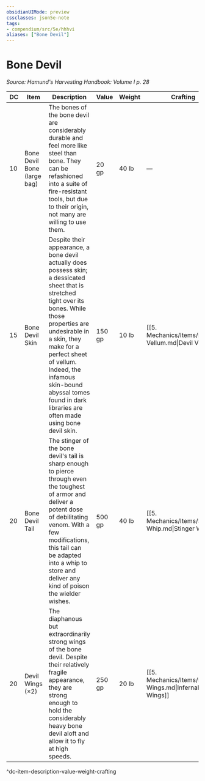 ```yaml
---
obsidianUIMode: preview
cssclasses: json5e-note
tags:
- compendium/src/5e/hhhvi
aliases: ["Bone Devil"]
---
```

# Bone Devil
*Source: Hamund's Harvesting Handbook: Volume I p. 28* 

| DC | Item | Description | Value | Weight | Crafting |
|----|------|-------------|-------|--------|----------|
| 10 | Bone Devil Bone (large bag) | The bones of the bone devil are considerably durable and feel more like steel than bone. They can be refashioned into a suite of fire-resistant tools, but due to their origin, not many are willing to use them. | 20 gp | 40 lb | — |
| 15 | Bone Devil Skin | Despite their appearance, a bone devil actually does possess skin; a dessicated sheet that is stretched tight over its bones. While those properties are undesirable in a skin, they make for a perfect sheet of vellum. Indeed, the infamous skin-bound abyssal tomes found in dark libraries are often made using bone devil skin. | 150 gp | 10 lb | [[5. Mechanics/Items/Devil Vellum.md\|Devil Vellum]] |
| 20 | Bone Devil Tail | The stinger of the bone devil's tail is sharp enough to pierce through even the toughest of armor and deliver a potent dose of debilitating venom. With a few modifications, this tail can be adapted into a whip to store and deliver any kind of poison the wielder wishes. | 500 gp | 40 lb | [[5. Mechanics/Items/Stinger Whip.md\|Stinger Whip]] |
| 20 | Devil Wings (×2) | The diaphanous but extraordinarily strong wings of the bone devil. Despite their relatively fragile appearance, they are strong enough to hold the considerably heavy bone devil aloft and allow it to fly at high speeds. | 250 gp | 20 lb | [[5. Mechanics/Items/Infernal Wings.md\|Infernal Wings]] |
^dc-item-description-value-weight-crafting